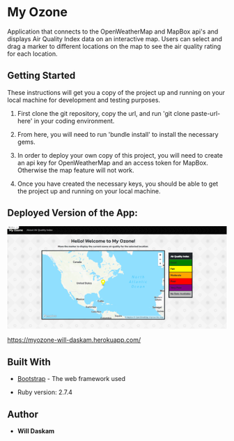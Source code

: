 # My Ozone

Application that connects to the OpenWeatherMap and MapBox api's and displays Air Quality Index data on an interactive map. Users can select and drag a marker to different locations on the map to see the air quality rating for each location.

## Getting Started

These instructions will get you a copy of the project up and running on your local machine for development and testing purposes.

1. First clone the git repository, copy the url, and run 'git clone paste-url-here' in your coding environment. 

2. From here, you will need to run 'bundle install' to install the necessary gems. 

3. In order to deploy your own copy of this project, you will need to create an api key for OpenWeatherMap and an access token for MapBox. Otherwise the map feature will not work.

4. Once you have created the necessary keys, you should be able to get the project up and running on your local machine.

## Deployed Version of the App:

![myozonephoto](app/assets/images/myozone.png)

https://myozone-will-daskam.herokuapp.com/

## Built With

* [Bootstrap](https://getbootstrap.com/) - The web framework used

* Ruby version: 2.7.4


## Author

* **Will Daskam**
